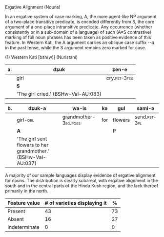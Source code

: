 Ergative Alignment (Nouns)

In an ergative system of case marking, A, the more agent-like NP
argument of a two-place transitive predicate, is encoded differently
from S, the core argument of a one-place intransitive predicate. Any
occurrence (whether consistently or in a sub-domain of a language) of
such (A≠S contrastive) marking of full noun phrases has been taken as
positive evidence of this feature. In Western Kati, the A argument
carries an oblique case suffix *--a* in the past tense, while the S
argument remains zero marked for case.

(1) Western Kati \[bsh(w)\] (Nuristani)

| a\. | dʑuk                                | ʑen-e                                       |
|-----|-------------------------------------|---------------------------------------------|
|     | girl                                | cry.<span class="smallcaps">pst-3fsg</span> |
|     | **S**                               |                                             |
|     | 'The girl cried.' (BSHw-Val-AU:083) |                                             |

| b\. | dʑuk-**a**                                                    | wa-is                                               | kə  | gul     | sami-ə                                      |
|-----|---------------------------------------------------------------|-----------------------------------------------------|-----|---------|---------------------------------------------|
|     | girl-<span class="smallcaps">obl</span>                       | grandmother-<span class="smallcaps">3sg.poss</span> | for | flowers | send.<span class="smallcaps">pst-3pl</span> |
|     | **A**                                                         |                                                     |     | P       |                                             |
|     | 'The girl sent flowers to her grandmother.' (BSHw-Val-AU:037) |                                                     |     |         |                                             |

A majority of our sample languages display evidence of ergative
alignment for nouns. The distribution is clearly subareal, with ergative
alignment in the south and in the central parts of the Hindu Kush
region, and the lack thereof primarily in the north.

| Feature value | \# of varieties displaying it | \%  |
|---------------|-------------------------------|-----|
| Present       | 43                            | 73  |
| Absent        | 16                            | 27  |
| Indeterminate | 0                             | 0   |
